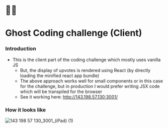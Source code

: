 # 👨‍💻
# Ghost Coding challenge (Client)

### Introduction
- This is the client part of the coding challenge which mostly uses vanilla JS
  - But, the display of upvotes is rendered using React (by directly loading the minified react app bundle)
  - The above approach works well for small components or in this case for the challenge, but in production I would prefer writing JSX code which will be transpiled for the browser 
  - See it working here: http://143.198.57.130:3001/

### How it looks like
![143 198 57 130_3001_(iPad) (1)](https://user-images.githubusercontent.com/8691395/167401696-57ca24e3-0329-4afa-9c71-c0a25af1c92f.png)
